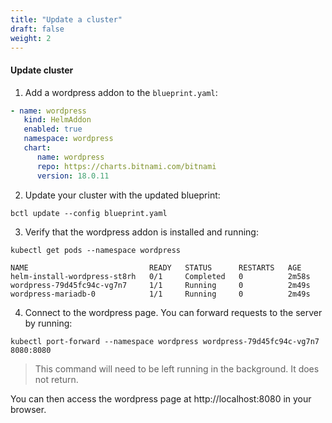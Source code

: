 ```yaml
---
title: "Update a cluster"
draft: false
weight: 2
---
```


#### Update cluster

1. Add a wordpress addon to the `blueprint.yaml`:
```YAML
- name: wordpress
   kind: HelmAddon
   enabled: true
   namespace: wordpress
   chart:
      name: wordpress
      repo: https://charts.bitnami.com/bitnami
      version: 18.0.11
```

2. Update your cluster with the updated blueprint:

```shell
bctl update --config blueprint.yaml
```

3. Verify that the wordpress addon is installed and running:

```shell
kubectl get pods --namespace wordpress
```

```shell
NAME                           READY   STATUS      RESTARTS   AGE
helm-install-wordpress-st8rh   0/1     Completed   0          2m58s
wordpress-79d45fc94c-vg7n7     1/1     Running     0          2m49s
wordpress-mariadb-0            1/1     Running     0          2m49s
```

4. Connect to the wordpress page. You can forward requests to the server by running:

```shell
kubectl port-forward --namespace wordpress wordpress-79d45fc94c-vg7n7 8080:8080
```
> This command will need to be left running in the background. It does not return.

You can then access the wordpress page at http://localhost:8080 in your browser.
